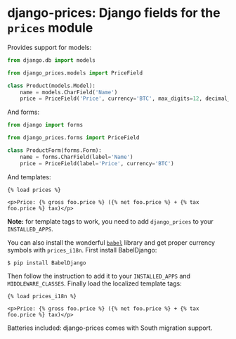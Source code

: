 django-prices: Django fields for the `prices` module
====================================================

Provides support for models:

```python
from django.db import models

from django_prices.models import PriceField

class Product(models.Model):
    name = models.CharField('Name')
    price = PriceField('Price', currency='BTC', max_digits=12, decimal_places=2)
```

And forms:

```python
from django import forms

from django_prices.forms import PriceField

class ProductForm(forms.Form):
    name = forms.CharField(label='Name')
    price = PriceField(label='Price', currency='BTC')
```

And templates:

```html+django
{% load prices %}

<p>Price: {% gross foo.price %} ({% net foo.price %} + {% tax foo.price %} tax)</p>
```

**Note:** for template tags to work, you need to add `django_prices` to your `INSTALLED_APPS`.

You can also install the wonderful [`babel`](http://babel.edgewall.org/) library and get proper currency symbols with `prices_i18n`. First install BabelDjango:

```
$ pip install BabelDjango
```

Then follow the instruction to add it to your `INSTALLED_APPS` and `MIDDLEWARE_CLASSES`. Finally load the localized template tags:

```html+django
{% load prices_i18n %}

<p>Price: {% gross foo.price %} ({% net foo.price %} + {% tax foo.price %} tax)</p>
```

Batteries included: django-prices comes with South migration support.
